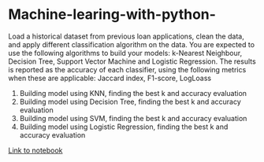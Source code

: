 # Machine-learing-with-python-
 Load a historical dataset from previous loan applications, clean the data, and apply different classification algorithm on the data. You are expected to use the following algorithms to build your models:  k-Nearest Neighbour, Decision Tree, Support Vector Machine and Logistic Regression. The results is reported as the accuracy of each classifier, using the following metrics when these are applicable:  Jaccard index, F1-score,  LogLoass

1. Building model using KNN, finding the best k and accuracy evaluation 
2. Building model using Decision Tree, finding the best k and accuracy evaluation 
3. Building model using SVM, finding the best k and accuracy evaluation 
4. Building model using Logistic Regression, finding the best k and accuracy evaluation 

[Link to notebook](https://dataplatform.cloud.ibm.com/analytics/notebooks/v2/835b4027-8e7a-4856-9d63-78edd3a30d98/view?access_token=0154a2fa1691180c8b0279372efbed6f504e782b0fee5ae686347a139a7a6d0c)

